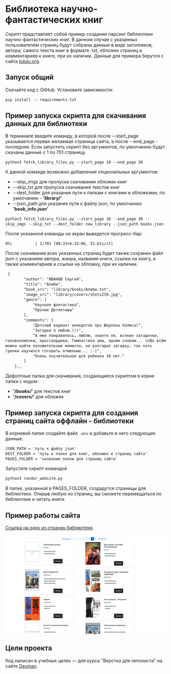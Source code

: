 # Библиотека научно-фантастических книг

Скрипт представляет собой пример создания парсинг библиотеки научно-фантастических книг. В данном случае с указанных
пользователем страниц будут собраны данные в виде заголовков, автора, самого текста книг в формате .txt, обложек страниц
и комментариев к книге, при их наличии. Данные для примера берутся с сайта [tululu.org](https://tululu.org/).

## Запуск общий

Скачайте код с GitHub. Установите зависимости:

```sh
pip install -r requirements.txt
```

## Пример запуска скрипта для скачивания данных для библиотеки

В терминале введите команду, в которой после --start_page указывается первая желаемая страница сайта, а после --end_page -
последняя. Если запустить скрипт без аргументов, по умолчанию будут скачаны данные с 1 по 701 страницу.

```
python3 fetch_library_files.py --start_page 10 --end_page 30
```

К данной команде возможно добавление опциональных аргументов:

- --skip_imgs для пропуска скачивания обложек книг
- --skip_txt для пропуска скачивания текстов книг
- --dest_folder для указания пути к папкам с книгами и обложками, по умолчанию - **'library/'**
- --json_path для указания пути к файлу json, по умолчанию **'book_info.json'**

```
python3 fetch_library_files.py --start_page 10 --end_page 30 --skip_imgs --skip_txt --dest_folder new_library --json_path books.json
```

После указанной команды на экран выведется прогресс-бар:

```
0%|          | 1/701 [00:33<6:32:06, 33.61s/it]
 ```

После скачивания всех указанных страниц будет также сохранен файл json с указанием автора, жанра, названия книги, ссылки
на книгу, а также комментариев и ссылки на обложку, при их наличии.

```
 {
        "author": "ИВАНОВ Сергей",
        "title": "Алиби",
        "book_src": "library/books/Алиби.txt",
        "image_src": "library/covers/shots239.jpg",
        "genre": [
            "Научная фантастика",
            "Прочие Детективы"
        ],
        "comments": [
            "Детский вариант анекдотов про Шерлока Холмса)",
            "Загадки я люблю.)))",
            "А мне понравилось, люблю, знаете ли, всякие загадочки, головоломочки, кроссвордики, Гимнастика ума, одним словом... \nВо всём можно найти положительные моменты, не разгадал загадку, так хоть гренки научился готовить отменные... :-)",
            "Очень поучительное для ребенка 10 лет."
        ]
    },,
```

Дефолтные папки для скачивания, создающиеся скриптом в корне папки с кодом:

- **'/books/'** для текстов книг
- **'/covers/'** для обложек

## Пример запуска скрипта для создания страниц сайта оффлайн - библиотеки

В корневой папке создайте файл ``` .env ``` и добавьте в него следующие данные:

```
JSON_PATH = 'путь к файлу json'
DEST_FOLDER = 'путь к папке для книг, обложек и страниц сайта'
PAGES_FOLDER = 'название папки для страниц сайта'
```

Запустите скрипт командой

```sh
python3 render_website.py
```

В папке, указанной в PAGES_FOLDER, создадутся страницы для библиотеки. Открыв любую из страниц, вы сможете перемещаться
по библиотеке и читать книги.

## Пример работы сайта

[Ссылка на одну из страниц библиотеки](https://shirlusha.github.io/books-library-restyle/library/pages/index7.html).

<img src="static/screenshot.png"/>

## Цели проекта

Код написан в учебных целях — для курса "Верстка для питониста" на сайте [Devman](https://dvmn.org).
